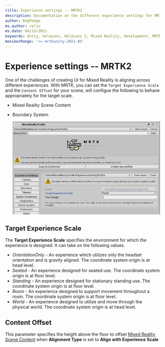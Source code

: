 ```yaml
---
title: Experience settings -- MRTK2
description: Documentation on the different experience settings for MRTK
author: RogPodge
ms.author: roliu
ms.date: 04/13/2021
keywords: Unity, HoloLens, HoloLens 2, Mixed Reality, development, MRTK
monikerRange: '>= mrtkunity-2021-05'
---
```


# Experience settings -- MRTK2

One of the challenges of creating UI for Mixed Reality is aligning across different experiences. With MRTK, you can set the `Target Experience Scale` and the `Content Offset` for your scene, will configue the following 
to behave appropriately for the target scale.

- Mixed Reality Scene Content
- Boundary System

  ![Experience Settings in the MRTK Configuration Profile](../images/experience-settings/ExperienceSettings.png)

## Target Experience Scale

The **Target Experience Scale** specifies the environment for which the experience is designed. It can take on the following values.

* *OrientationOnly* - An experience which utilizes only the headset orientation and is gravity aligned. The coordinate system origin is at head level.
* *Seated* - An experience designed for seated use. The coordinate system origin is at floor level.
* *Standing* - An experience designed for stationary standing use. The coordinate system origin is at floor level.
* *Room* - An experience designed to support movement throughout a room. The coordinate system origin is at floor level.
* *World* - An experience designed to utilize and move through the physical world. The coordinate system origin is at head level.

## Content Offset

This parameter specifies the height above the floor to offset [Mixed Reality Scene Content](scene-content.md) when **Alignment Type** is set to **Align with Experience Scale**
